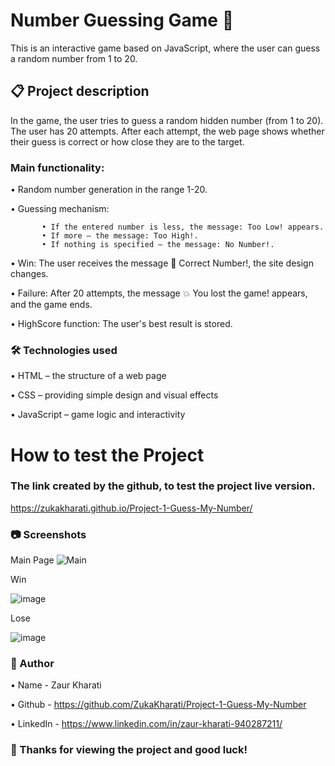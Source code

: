 # **Number Guessing Game 🎯**

This is an interactive game based on JavaScript, where the user can guess a random number from 1 to 20.

## 📋 Project description

In the game, the user tries to guess a random hidden number (from 1 to 20). The user has 20 attempts. After each attempt, the web page shows whether their guess is correct or how close they are to the target.

### Main functionality:

• Random number generation in the range 1-20.

• Guessing mechanism:

           • If the entered number is less, the message: Too Low! appears.
           • If more – the message: Too High!.
           • If nothing is specified – the message: No Number!.

• Win: The user receives the message 🎉 Correct Number!, the site design changes.

• Failure: After 20 attempts, the message 💥 You lost the game! appears, and the game ends.

• HighScore function: The user's best result is stored.

### 🛠️ Technologies used
• HTML – the structure of a web page

• CSS – providing simple design and visual effects

• JavaScript – game logic and interactivity

# How to test the Project

### The link created by the github, to test the project live version.

https://zukakharati.github.io/Project-1-Guess-My-Number/

### 📷 Screenshots

Main Page
![Main](https://github.com/user-attachments/assets/fc3cb82e-c9c2-41bb-96ba-ce57c07e9821)

Win

![image](https://github.com/user-attachments/assets/13ca53a4-fde8-4506-80c6-98bda5aaf747)

Lose

![image](https://github.com/user-attachments/assets/f60ee819-e88f-476a-a858-dc029a28fad9)

### 📝 Author
• Name - Zaur Kharati

• Github - https://github.com/ZukaKharati/Project-1-Guess-My-Number

• LinkedIn - https://www.linkedin.com/in/zaur-kharati-940287211/


### 🎉 Thanks for viewing the project and good luck!






